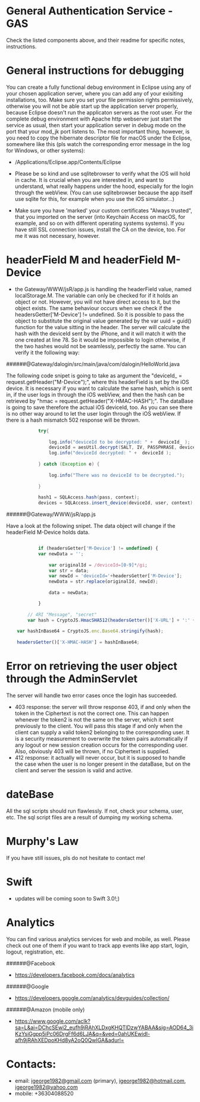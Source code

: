 # General Authentication Service - GAS 

Check the listed components above, and their readme for specific notes, instructions.

# General instructions for debugging
You can create a fully functional debug environment in Eclipse using any of your chosen application server, where you can add any of your exisiting installations, too. Make sure you set your file permission rights permissively, otherwise you will not be able start up the application server properly, because Eclipse doesn't run the applicaton servers as the root user. For the complete debug environment with Apache http webserver just start the service as usual, then start your application server in debug mode on the port that your mod_jk port listens to. The most important thing, however, is you need to copy the hibernate descriptor file for macOS under the Eclipse, somewhere like this (pls watch the corresponding error message in the log for Windows, or other systems):

- /Applications/Eclipse.app/Contents/Eclipse

- Please be so kind and use sqlitebrowser to verify what the iOS will hold in cache. It is crucial when you are interested in, and want to understand, what really happens under the hood, especially for the login through the webView. (You can use sqlitebrowser because the app itself use sqlite for this, for example when you use the iOS simulator...)

- Make sure you have 'marked' your custom certificates "Always trusted", that you imported on the server (into Keychain Access on macOS, for example, and so on with different operating systems systems). If you have still SSL connection issues, install the CA on the device, too. For me it was not necessary, however.

# headerField M and headerField M-Device
- the Gateway/WWW/jsR/app.js is handling the headerField value, named localStorage.M. The variable can only be checked for if it holds an object or not. However, you will not have direct access to it, but the object exists. The same behaviour occurs when we check if the headersGetter['M-Device'] != undefined. So it is possible to pass the object to substitute the original value generated by the var uuid = guid() function for the value sitting in the header. The server will calculate the hash with the deviceId sent by the iPhone, and it will match it with the one created at line 78. So it would be impossible to login otherwise, if the two hashes would not be seamlessly, perfectly the same. You can verify it the following way:

######@Gateway/dalogin/src/main/java/com/dalogin/HelloWorld.java

The following code snipet is going to take as argument the "deviceId_ = request.getHeader("M-Device");", where this headerField is set by the iOS device. It is necessary if you want to calculate the same hash, which is sent in, if the user logs in through the iOS webView, and then the hash can be retrieved by "hmac = request.getHeader("X-HMAC-HASH");". The dataBase is going to save therefore the actual iOS deviceId, too. As you can see there is no other way around to let the user login through the iOS webView. If there is a hash mismatch 502 response will be thrown. 

```java
            try{ 
                
            	log.info("deviceId to be decrypted: " +  deviceId_ );
            	deviceId = aesUtil.decrypt(SALT, IV, PASSPHRASE, deviceId_);
            	log.info("deviceId decrypted: " +  deviceId );
            
            } catch (Exception e) {
            	
            	log.info("There was no deviceId to be decrypted.");
            	
            }
            
			hash1 = SQLAccess.hash(pass, context);
			devices = SQLAccess.insert_device(deviceId, user, context);

```

######@Gateway/WWW/jsR/app.js

Have a look at the following snipet. The data object will change if the headerField M-Device holds data.

```javascript

            if (headersGetter['M-Device'] != undefined) {
            var newData = '';
            
                var originalId = /deviceId=[0-9]*/gi;
                var str = data;
                var newId = 'deviceId='+headersGetter['M-Device'];
                newData = str.replace(originalId, newId);
                
                data = newData;

            }
            
        // 4RI "Message", "secret"
        var hash = CryptoJS.HmacSHA512(headersGetter()['X-URL'] + ':' + data + ':' + microTime + ':' + data.length, localStorage.hmacSecret);
        
	var hashInBase64 = CryptoJS.enc.Base64.stringify(hash);
	    
 	headersGetter()['X-HMAC-HASH'] = hashInBase64;
```


# Error on retrieving the user object through the AdminServlet
The server will handle two error cases once the login has succeeded. 

- 403 response: the server will throw response 403, if and only when the token in the Ciphertext is not the correct one. This can happen whenever the token2 is not the same on the server, which it sent previously to the client. You will pass this stage if and only when the client can supply a valid token2 belonging to the corresponding user. It is a security measurement to overwrite the token pairs automatically if any logout or new session creation occurs for the corresponding user. Also, obviously 403 will be thrown, if no Ciphertext is supplied.
- 412 response: it actually will never occur, but it is supposed to handle the case when the user is no longer present in the dataBase, but on the client and server the session is valid and active. 

# dateBase
All the sql scripts should run flawlessly. If not, check your schema, user, etc. The sql script files are a result of dumping my working schema.

# Murphy's Law
If you have still issues, pls do not hesitate to contact me!

# Swift
- updates will be coming soon to Swift 3.0!;)

# Analytics
You can find various analytics services for web and mobile, as well. Please check out one of them if you want to track app events like app start, login, logout, registration, etc.

######@Facebook
- https://developers.facebook.com/docs/analytics

######@Google
- https://developers.google.com/analytics/devguides/collection/

######@Amazon (mobile only)
- https://www.google.com/aclk?sa=L&ai=DChcSEwi2_eufh9jRAhXLDxgKHQTlDzwYABAA&sig=AOD64_3iKzYsiGgpp5iPc06DrgFf6d6LJA&q=&ved=0ahUKEwidl-afh9jRAhXEDpoKHd8yA2oQ0QwIGA&adurl=


# Contacts:
- email: igeorge1982@gmail.com (primary), igeorge1982@hotmail.com, igeorge1982@yahoo.com
- mobile: +36304088520
